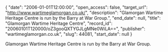 {
  "date": "2006-01-01T12:00:00", 
  "open_access": false, 
  "target_url": "http://www.wartimeglamorgan.co.uk/", 
  "description": "Glamorgan Wartime Heritage Centre is run by the Barry at War Group.", 
  "end_date": null, 
  "title": "Glamorgan Wartime Heritage Centre", 
  "record_id": "20060101T120000/oZ3gooQXTYGJLgMNe0WiLA==", 
  "publisher": "wartimeglamorgan.co.uk", 
  "slug": 44081, 
  "start_date": null
}

Glamorgan Wartime Heritage Centre is run by the Barry at War Group.